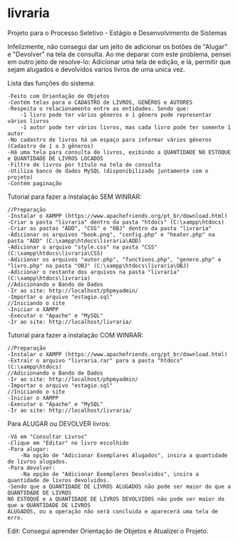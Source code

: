 # livraria

Projeto para o Processo Seletivo - Estágio e Desenvolvimento de Sistemas

Infelizmente, não consegui dar um jeito de adicionar os botões de "Alugar" e "Devolver" na tela de consulta.
Ao me deparar com este problema, pensei em outro jeito de resolve-lo: Adicionar uma tela de edição, e lá, permitir que sejam alugados e devolvidos varios livros de uma unica vez.

Lista das funções do sistema:

    -Feito com Orientação de Objetos
    -Contém telas para o CADASTRO de LIVROS, GENÊROS e AUTORES
    -Respeita o relacionamento entre as entidades. Sendo que:
        -1 livro pode ter vários gêneros e 1 gênero pode representar vários livros
        -1 autor pode ter vários livros, mas cada livro pode ter somente 1 autor
    -No cadastro de livros há um espaço para informar vários gêneros (Cadastro de 1 a 3 gêneros)
    -Há uma tela para consulta de livros, exibindo a QUANTIDADE NO ESTOQUE e QUANTIDADE DE LIVROS LOCADOS
    -Filtro de livros por título na tela de consulta
    -Utiliza banco de dados MySQL (disponibilizado juntamente com o projeto)
    -Contém paginação

Tutorial para fazer a instalação SEM WINRAR:

    //Preparação
    -Instalar o XAMPP (https://www.apachefriends.org/pt_br/download.html)
    -Criar a pasta "livraria" dentro da pasta "htdocs" (C:\xampp\htdocs)
    -Criar as pastas "ADD", "CSS" e "OBJ" dentro da pasta "livraria"
    -Adicionar os arquivos "book.png", "config.php" e "heater.php" na pasta "ADD" (C:\xampp\htdocs\livraria\ADD)
    -Adicionar o arquivo "style.css" na pasta "CSS" (C:\xampp\htdocs\livraria\CSS)
    -Adicionar os arquivos "autor.php", "functions.php", "genero.php" e "livro.php" na pasta "OBJ" (C:\xampp\htdocs\livraria\OBJ)
    -Adicionar o restante dos arquivos na pasta "livraria" (C:\xampp\htdocs\livraria)
    //Adicionando o Bando de Dados
    -Ir ao site: http://localhost/phpmyadmin/
    -Importar o arquivo "estagio.sql"
    //Iniciando o site
    -Iniciar o XAMPP
    -Executar o "Apache" e "MySQL"
    -Ir ao site: http://localhost/livraria/
    
Tutorial para fazer a instalação COM WINRAR:

    //Preparação
    -Instalar o XAMPP (https://www.apachefriends.org/pt_br/download.html)
    -Extrair o arquivo "livraria.rar" para a pasta "htdocs" (C:\xampp\htdocs)
    //Adicionando o Bando de Dados
    -Ir ao site: http://localhost/phpmyadmin/
    -Importar o arquivo "estagio.sql"
    //Iniciando o site
    -Iniciar o XAMPP
    -Executar o "Apache" e "MySQL"
    -Ir ao site: http://localhost/livraria/

Para ALUGAR ou DEVOLVER livros:

    -Vá em "Consultar Livros"
    -Clique em "Editar" no livro escolhido
    -Para alugar:
        -Na opção de "Adicionar Exemplares Alugados", insira a quantidade de livros alugados.
    -Para devolver:
        -Na opção de "Adicionar Exemplares Devolvidos", insira a quantidade de livros devolvidos.
    -Sendo que a QUANTIDADE DE LIVROS ALUGADOS não pode ser maior do que a QUANTIDADE DE LIVROS
    NO ESTOQUE e a QUANTIDADE DE LIVROS DEVOLVIDOS não pode ser maior do que a QUANTIDADE DE LIVROS
    ALUGADOS, ou a operação não será concluida e aparecerá uma tela de erro.

Edit: Consegui aprender Orientação de Objetos e Atualizei o Projeto.
